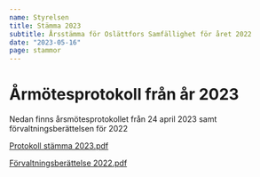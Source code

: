 ```yaml
---
name: Styrelsen
title: Stämma 2023
subtitle: Årsstämma för Oslättfors Samfällighet för året 2022
date: "2023-05-16"
page: stammor
---
```


# Årmötesprotokoll från år 2023

Nedan finns årsmötesprotokollet från 24 april 2023 samt förvaltningsberättelsen för 2022

<a href="/assets/files/Protokoll stämma 2023.pdf" target="_blank" class="btn btn-outline-dark"><i class="fa fa-file-pdf fa-xl"></i> Protokoll stämma 2023.pdf</a>

<a href="/assets/files/Förvaltningsberättelse Osl 2022.pdf" target="_blank" class="btn btn-outline-dark"><i class="fa fa-file-pdf fa-xl"></i> Förvaltningsberättelse 2022.pdf</a>